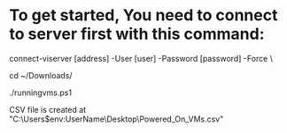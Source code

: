 # To get started, You need to connect to server first with this command:

connect-viserver [address] -User [user] -Password [password] -Force \

cd ~/Downloads/

./runningvms.ps1

CSV file is created at "C:\Users\$env:UserName\Desktop\Powered_On_VMs.csv"
